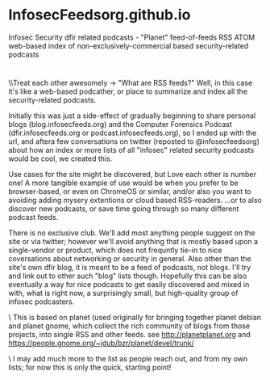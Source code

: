# InfosecFeedsorg.github.io
Infosec Security dfir related podcasts - "Planet" feed-of-feeds RSS ATOM web-based index of non-exclusively-commercial based security-related podcasts

#
#

\\\Treat each other awesomely -> "What are RSS feeds?"  Well, in this case it's like a web-based podcather, or place to summarize and index all the security-related podcasts.  

Initially this was just a side-effect of gradually beginning to share personal blogs (blog.infosecfeeds.org) and the Computer Forensics Podcast (dfir.infosecfeeds.org or podcast.infosecfeeds.org), so I ended up with the url, and aftera few conversations on twitter (reposted to  @infosecfeedsorg) about how an index or more lists of all "infosec" related security podcasts would be cool, we created this.

Use cases for the site might be discovered, but Love each other is number one!  A more tangible example of use would be when you prefer to be browser-based, or even on ChromeOS or similar, and/or also you want to avoiding adding mysery extentions or cloud based RSS-readers. ...or to also discover new podcasts, or save time going through so many different podcast feeds. 

There is no exclusive club.  We'll add most anything people suggest on the site or via twitter; however we'll avoid anything that is mostly based upon a single-vendor or product, which does not frequntly tie-in to nice coversations about networking or security in general. Also other than the site's own dfir blog, it is meant to be a feed of podcasts, not blogs.  I'll try and link out to other such "blog" lists though. Hopefully this can be also eventually a way for nice podcasts to get easily discovered and mixed in with, what is right now, a surprisingly small, but high-quality group of infosec podcasters.  

\\ This is based on planet (used originally for bringing together planet debian and planet gnome, which collect the rich community of blogs from those projects, into single RSS and other feeds.  see http://planetplanet.org and https://people.gnome.org/~jdub/bzr/planet/devel/trunk/

\ I may add much more to the list as people reach out, and from my own lists; for now this is only the quick, starting point!
